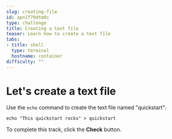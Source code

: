 ```yaml
---
slug: creating-file
id: apn1f79dtm0c
type: challenge
title: Creating a text file
teaser: Learn how to create a text file
tabs:
- title: shell
  type: terminal
  hostname: container
difficulty: ""
---
```

Let's create a text file
========================

Use the `echo` command to create the text file named "quickstart":

```
echo "This quickstart rocks" > quickstart
```

To complete this track, click the **Check** button.